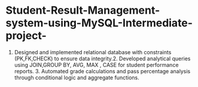 # Student-Result-Management-system-using-MySQL-Intermediate-project-
1. Designed and implemented relational database with constraints (PK,FK,CHECK)  to ensure data integrity.2. Developed analytical queries using JOIN,GROUP BY, AVG, MAX , CASE for student performance reports. 3. Automated grade calculations and pass percentage analysis through  conditional logic  and aggregate functions.
